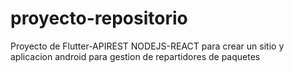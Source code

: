 # proyecto-repositorio
Proyecto de Flutter-APIREST NODEJS-REACT para crear un sitio y aplicacion android para gestion de repartidores de paquetes
